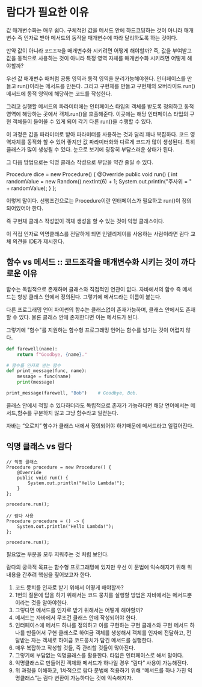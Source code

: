 # 람다가 필요한 이유

값 매개변수화는 매우 쉽다. 구체적인 값을 메서드 안에 하드코딩하는 것이 아니라 매개변수 즉 인자로 받아 메서드의 동작을 매개변수에 따라 달리하도록 하는 것이다.

만약 값이 아니라 `코드조각`을 매개변수화 시키려면 어떻게 해야할까? 즉, 값을 부여받고 값을 동적으로 사용하는 것이 아니라 특정 영역 자체를 매개변수화 시키려면 어떻게 해야할까?

우선 값 매개변수 때처럼 공통 영역과 동적 영역을 분리가능해야한다. 인터페이스를 만들고 run()이라는 메서드를 만든다. 그리고 구현체를 만들고 구현체의 오버라이드 run()메서드에 동적 영역에 해당하는 코드를 작성한다.

그리고 실행할 메서드의 파라미터에는 인터페이스 타입의 객체를 받도록 정의하고 동적 영역에 해당하는 곳에서 객체.run()을 호출해준다. 이곳에는 해당 인터페이스 타입의 구현 객체들이 들어올 수 있게 되어 각기 다른 run()을 수행할 수 있다.

이 과정은 값을 파라미터로 받아 파라미터를 사용하는 것과 달리 꽤나 복잡하다. 코드 영역자체를 동적화 할 수 있어 좋지만 값 파라미터화와 다르게 코드가 많이 생성된다. 특히 클래스가 많이 생성될 수 있다. 눈으로 보기에 굉장히 부담스러운 상태가 된다.

그 다음 방법으로는 익명 클래스 작성으로 부담을 약간 줄일 수 있다.

Procedure dice = new Procedure() {
    @Override
    public void run() {
        int randomValue = new Random().nextInt(6) + 1;
        System.out.println("주사위 = " + randomValue);
    }
};

이렇게 말이다. 선행조건으로는 Procedure이란 인터페이스가 필요하고 run()이 정의되어있어야 한다.

즉 구현체 클래스 작성없이 객체 생성을 할 수 있는 것이 익명 클래스이다.

이 직접 인자로 익명클래스를 전달하게 되면 인텔리제이를 사용하는 사람이라면 람다 교체 의견을 IDE가 제시한다.

## 함수 vs 메서드 :: 코드조각을 매개변수화 시키는 것이 까다로운 이유

함수는 독립적으로 존재하며 클래스와 직접적인 연관이 없다. 자바에서의 함수 즉 메서드는 항상 클래스 안에서 정의된다. 그렇기에 메서드라는 이름이 붙는다.

다른 프로그래밍 언어 파이썬의 함수는 클래스없이 존재가능하며, 클래스 안에서도 존재할 수 있다. 물론 클래스 안에 존재한다면 이는 메서드가 된다.

그렇기에 "함수"를 지원하는 함수형 프로그래밍 언어는 함수를 넘기는 것이 어렵지 않다.

```python
def farewell(name):
    return f"Goodbye, {name}."

# 함수를 인자로 받는 함수
def print_message(func, name):
    message = func(name)
    print(message)

print_message(farewell, "Bob")    # Goodbye, Bob.    
```

클래스 안에서 적힐 수 있다하더라도 독립적으로 존재가 가능하다면 해당 언어에서는 메서드,함수를 구분하지 않고 그냥 함수라고 일컫는다.

자바는 “오로지” 함수가 클래스 내에서 정의되어야 하기때문에 메서드라고 일컬어진다.

## 익명 클래스 vs 람다
```
// 익명 클래스
Procedure procedure = new Procedure() {
    @Override
    public void run() {
        System.out.println("Hello Lambda!");
    }
};

procedure.run();

// 람다 사용
Procedure procedure = () -> {
    System.out.println("Hello Lambda!");
};

procedure.run();
```
필요없는 부분을 모두 지워주는 것 처럼 보인다.

람다의 궁극적 목표는 함수형 프로그래밍에 있지만 우선 이 문법에 익숙해지기 위해 위 내용을 간추려 핵심을 짚어보고자 한다.

1. 코드 뭉치를 인자로 받기 위해서 어떻게 해야할까?
2. 1번의 질문에 답을 하기 위해서는 코드 뭉치를 실행할 방법은 자바에서는 메서드뿐이라는 것을 알아야한다.
3. 그렇다면 메서드를 인자로 받기 위해서는 어떻게 해야할까?
4. 메서드는 자바에서 무조건 클래스 안에 작성되어야 한다.
5. 인터페이스에 메서드 하나를 정의하고 이를 구현하는 구현 클래스와 구현 메서드 하나를 만들어서 구현 클래스로 하여금 객체를 생성해서 객체를 인자에 전달하고, 전달받는 자는 객체로 하여금 코드뭉치가 담긴 메서드를 실행한다.
6. 매우 복잡하고 작성할 것들, 즉 관리할 것들이 많아진다.
7. 그렇기에 부담없는 익명클래스를 활용한다. 타입은 인터페이스로 해서 말이다.
8. 익명클래스로 만들어진 객체와 메서드가 하나일 경우 “람다” 사용이 가능해진다.
9. 위 과정을 이해하고, 1차적으로 람다 문법에 적용하기 위해 “메서드를 하나 가진 익명클래스”는 람다 변환이 가능하다는 것에 익숙해지자.
